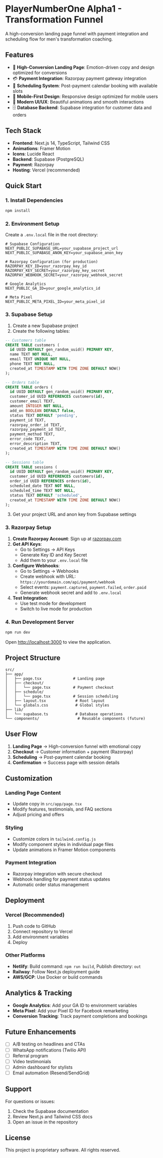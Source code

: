 # PlayerNumberOne Alpha1 - Transformation Funnel

A high-conversion landing page funnel with payment integration and scheduling flow for men's transformation coaching.

## Features

- 🎯 **High-Conversion Landing Page**: Emotion-driven copy and design optimized for conversions
- 💳 **Payment Integration**: Razorpay payment gateway integration
- 📅 **Scheduling System**: Post-payment calendar booking with available slots
- 📱 **Mobile-First Design**: Responsive design optimized for mobile users
- 🎨 **Modern UI/UX**: Beautiful animations and smooth interactions
- 🗄️ **Database Backend**: Supabase integration for customer data and orders

## Tech Stack

- **Frontend**: Next.js 14, TypeScript, Tailwind CSS
- **Animations**: Framer Motion
- **Icons**: Lucide React
- **Backend**: Supabase (PostgreSQL)
- **Payment**: Razorpay
- **Hosting**: Vercel (recommended)

## Quick Start

### 1. Install Dependencies

```bash
npm install
```

### 2. Environment Setup

Create a `.env.local` file in the root directory:

```env
# Supabase Configuration
NEXT_PUBLIC_SUPABASE_URL=your_supabase_project_url
NEXT_PUBLIC_SUPABASE_ANON_KEY=your_supabase_anon_key

# Razorpay Configuration (for production)
RAZORPAY_KEY_ID=your_razorpay_key_id
RAZORPAY_KEY_SECRET=your_razorpay_key_secret
RAZORPAY_WEBHOOK_SECRET=your_razorpay_webhook_secret

# Google Analytics
NEXT_PUBLIC_GA_ID=your_google_analytics_id

# Meta Pixel
NEXT_PUBLIC_META_PIXEL_ID=your_meta_pixel_id
```

### 3. Supabase Setup

1. Create a new Supabase project
2. Create the following tables:

```sql
-- Customers table
CREATE TABLE customers (
  id UUID DEFAULT gen_random_uuid() PRIMARY KEY,
  name TEXT NOT NULL,
  email TEXT UNIQUE NOT NULL,
  phone TEXT NOT NULL,
  created_at TIMESTAMP WITH TIME ZONE DEFAULT NOW()
);

-- Orders table
CREATE TABLE orders (
  id UUID DEFAULT gen_random_uuid() PRIMARY KEY,
  customer_id UUID REFERENCES customers(id),
  customer_email TEXT,
  amount INTEGER NOT NULL,
  add_on BOOLEAN DEFAULT false,
  status TEXT DEFAULT 'pending',
  payment_id TEXT,
  razorpay_order_id TEXT,
  razorpay_payment_id TEXT,
  payment_method TEXT,
  error_code TEXT,
  error_description TEXT,
  created_at TIMESTAMP WITH TIME ZONE DEFAULT NOW()
);

-- Sessions table
CREATE TABLE sessions (
  id UUID DEFAULT gen_random_uuid() PRIMARY KEY,
  customer_id UUID REFERENCES customers(id),
  order_id UUID REFERENCES orders(id),
  scheduled_date TEXT NOT NULL,
  scheduled_time TEXT NOT NULL,
  status TEXT DEFAULT 'scheduled',
  created_at TIMESTAMP WITH TIME ZONE DEFAULT NOW()
);
```

3. Get your project URL and anon key from Supabase settings

### 3. Razorpay Setup

1. **Create Razorpay Account**: Sign up at [razorpay.com](https://razorpay.com)
2. **Get API Keys**: 
   - Go to Settings → API Keys
   - Generate Key ID and Key Secret
   - Add them to your `.env.local` file
3. **Configure Webhooks**:
   - Go to Settings → Webhooks
   - Create webhook with URL: `https://yourdomain.com/api/payment/webhook`
   - Select events: `payment.captured`, `payment.failed`, `order.paid`
   - Generate webhook secret and add to `.env.local`
4. **Test Integration**:
   - Use test mode for development
   - Switch to live mode for production

### 4. Run Development Server

```bash
npm run dev
```

Open [http://localhost:3000](http://localhost:3000) to view the application.

## Project Structure

```
src/
├── app/
│   ├── page.tsx              # Landing page
│   ├── checkout/
│   │   └── page.tsx          # Payment checkout
│   ├── schedule/
│   │   └── page.tsx          # Session scheduling
│   ├── layout.tsx             # Root layout
│   └── globals.css            # Global styles
├── lib/
│   └── supabase.ts            # Database operations
└── components/                 # Reusable components (future)
```

## User Flow

1. **Landing Page** → High-conversion funnel with emotional copy
2. **Checkout** → Customer information + payment (Razorpay)
3. **Scheduling** → Post-payment calendar booking
4. **Confirmation** → Success page with session details

## Customization

### Landing Page Content
- Update copy in `src/app/page.tsx`
- Modify features, testimonials, and FAQ sections
- Adjust pricing and offers

### Styling
- Customize colors in `tailwind.config.js`
- Modify component styles in individual page files
- Update animations in Framer Motion components

### Payment Integration
- Razorpay integration with secure checkout
- Webhook handling for payment status updates
- Automatic order status management

## Deployment

### Vercel (Recommended)

1. Push code to GitHub
2. Connect repository to Vercel
3. Add environment variables
4. Deploy

### Other Platforms

- **Netlify**: Build command: `npm run build`, Publish directory: `out`
- **Railway**: Follow Next.js deployment guide
- **AWS/GCP**: Use Docker or build commands

## Analytics & Tracking

- **Google Analytics**: Add your GA ID to environment variables
- **Meta Pixel**: Add your Pixel ID for Facebook remarketing
- **Conversion Tracking**: Track payment completions and bookings

## Future Enhancements

- [ ] A/B testing on headlines and CTAs
- [ ] WhatsApp notifications (Twilio API)
- [ ] Referral program
- [ ] Video testimonials
- [ ] Admin dashboard for stylists
- [ ] Email automation (Resend/SendGrid)

## Support

For questions or issues:
1. Check the Supabase documentation
2. Review Next.js and Tailwind CSS docs
3. Open an issue in the repository

## License

This project is proprietary software. All rights reserved.
